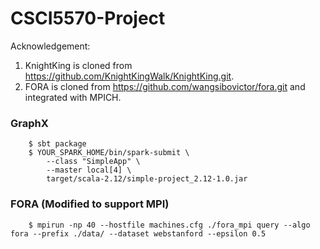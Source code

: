 # CSCI5570-Project

Acknowledgement:

1. KnightKing is cloned from https://github.com/KnightKingWalk/KnightKing.git.
2. FORA is cloned from https://github.com/wangsibovictor/fora.git and integrated with MPICH.

### GraphX


        $ sbt package
        $ YOUR_SPARK_HOME/bin/spark-submit \
            --class "SimpleApp" \
            --master local[4] \
            target/scala-2.12/simple-project_2.12-1.0.jar

### FORA (Modified to support MPI)

        $ mpirun -np 40 --hostfile machines.cfg ./fora_mpi query --algo fora --prefix ./data/ --dataset webstanford --epsilon 0.5

